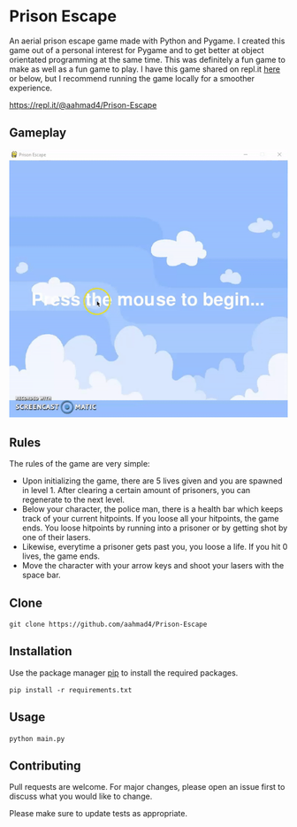 # Prison Escape 

An aerial prison escape game made with Python and Pygame. I created this game out of a personal interest for Pygame and to get better at object orientated programming at the same time. This was definitely a fun game to make as well as a fun game to play. I have this game shared on repl.it [here](https://repl.it/@aahmad4/Prison-Escape) or below, but I recommend running the game locally for a smoother experience.

https://repl.it/@aahmad4/Prison-Escape

## Gameplay

![](assets/gameplay.gif)

## Rules

The rules of the game are very simple:
* Upon initializing the game, there are 5 lives given and you are spawned in level 1. After clearing a certain amount of prisoners, you can regenerate to the next level. 
* Below your character, the police man, there is a health bar which keeps track of your current hitpoints. If you loose all your hitpoints, the game ends. You loose hitpoints by running into a prisoner or by getting shot by one of their lasers.
* Likewise, everytime a prisoner gets past you, you loose a life. If you hit 0 lives, the game ends.
* Move the character with your arrow keys and shoot your lasers with the space bar. 

## Clone
```
git clone https://github.com/aahmad4/Prison-Escape
```

## Installation

Use the package manager [pip](https://pip.pypa.io/en/stable/) to install the required packages.
```
pip install -r requirements.txt
```

## Usage

```
python main.py
```

## Contributing

Pull requests are welcome. For major changes, please open an issue first to discuss what you would like to change.

Please make sure to update tests as appropriate.
